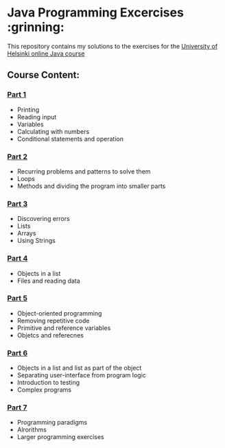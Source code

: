 <h1> Java Programming Excercises :grinning:</h1>


This repository contains my solutions to the exercises for the [University of Helsinki online Java course](https://moocfi.github.io/courses/2013/programming-part-1/)
<h2>Course Content:</h2>

[<h3>Part 1</h3>](https://github.com/ekaterinadvolkova/Java-exercises-from-Mooc.fi-course/tree/main/Week1)

* Printing
* Reading input
* Variables
* Calculating with numbers
* Conditional statements and operation

[<h3>Part 2</h3>](https://github.com/ekaterinadvolkova/Java-exercises-from-Mooc.fi-course/tree/main/Week_2)
* Recurring problems and patterns to solve them
* Loops
* Methods and dividing the program into smaller parts

[<h3>Part 3</h3>](https://github.com/ekaterinadvolkova/Java-exercises-from-Mooc.fi-course/tree/main/Week_3)
* Discovering errors
* Lists
* Arrays
* Using Strings

[<h3>Part 4</h3>](https://github.com/ekaterinadvolkova/Java-exercises-from-Mooc.fi-course/tree/main/Week_4)
* Objects in a list
* Files and reading data

[<h3>Part 5</h3>](https://github.com/ekaterinadvolkova/Java-exercises-from-Mooc.fi-course/tree/main/Week_5)
* Object-oriented programming
* Removing repetitive code
* Primitive and reference variables
* Objetcs and referecnes

[<h3>Part 6</h3>](https://github.com/ekaterinadvolkova/Java-exercises-from-Mooc.fi-course/tree/main/Week_6)
* Objects in a list and list as part of the object
* Separating user-interface from program logic
* Introduction to testing
* Complex programs

[<h3>Part 7</h3>]()
* Programming paradigms
* Alrorithms
* Larger programming exercises
